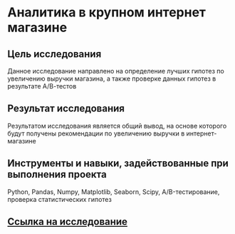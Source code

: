 # Аналитика в  крупном интернет магазине

## Цель исследования
Данное исследование направлено на определение лучших гипотез по увеличению выручки магазина, а также проверке данных гипотез в результате А/В-тестов

## Результат исследования
Результатом исследования является общий вывод, на основе которого будут получены рекомендации по увеличению выручки в интернет-магазине

## Инструменты и навыки, задействованные при выполнения проекта
Python, Pandas, Numpy, Matplotlib, Seaborn, Scipy, A/B-тестирование, проверка статистических гипотез

## [Ссылка на исследование]( https://github.com/MelnikovSergey91/Project_Yandex.Practicum/blob/online-store/online%20store.ipynb)

